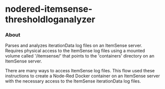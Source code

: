 nodered-itemsense-thresholdloganalyzer
======================================

### About

Parses and analyzes iterationData log files on an ItemSense server. Requires physical access to the ItemSense log files using a mounted volume called '/itemsense/' that points to the 'containers' directory on an ItemSense server.

There are many ways to access ItemSense log files. This flow used these instructions to create a Node-Red Docker container on an ItemSense server with the necessary access to the ItemSense iterationData log files.
